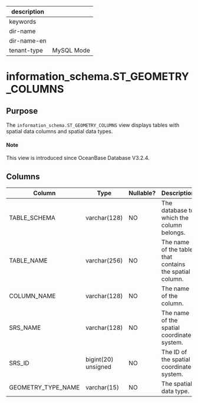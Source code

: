 | description ||
|---|---|
| keywords ||
| dir-name ||
| dir-name-en ||
| tenant-type | MySQL Mode |

# information_schema.ST_GEOMETRY_COLUMNS

## Purpose

The `information_schema.ST_GEOMETRY_COLUMNS` view displays tables with spatial data columns and spatial data types. 

<main id="notice" type='explain'>
  <h4>Note</h4>
  <p>This view is introduced since OceanBase Database V3.2.4. </p>
</main>

## Columns

| **Column** | **Type** | **Nullable?** | **Description** |
| --- | --- | --- | --- |
| TABLE_SCHEMA | varchar(128) | NO | The database to which the column belongs. |
| TABLE_NAME | varchar(256) | NO | The name of the table that contains the spatial column. |
| COLUMN_NAME | varchar(128) | NO | The name of the column. |
| SRS_NAME | varchar(128) | NO | The name of the spatial coordinate system. |
| SRS_ID | bigint(20) unsigned | NO | The ID of the spatial coordinate system. |
| GEOMETRY_TYPE_NAME | varchar(15) | NO | The spatial data type. |
